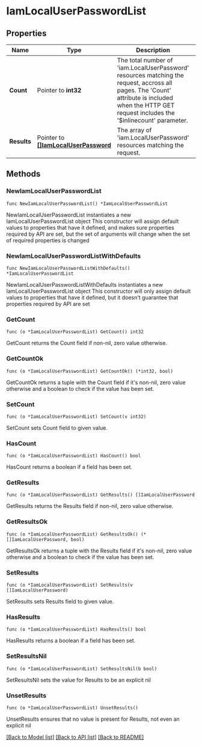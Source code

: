 # IamLocalUserPasswordList

## Properties

Name | Type | Description | Notes
------------ | ------------- | ------------- | -------------
**Count** | Pointer to **int32** | The total number of &#39;iam.LocalUserPassword&#39; resources matching the request, accross all pages. The &#39;Count&#39; attribute is included when the HTTP GET request includes the &#39;$inlinecount&#39; parameter. | [optional] 
**Results** | Pointer to [**[]IamLocalUserPassword**](IamLocalUserPassword.md) | The array of &#39;iam.LocalUserPassword&#39; resources matching the request. | [optional] 

## Methods

### NewIamLocalUserPasswordList

`func NewIamLocalUserPasswordList() *IamLocalUserPasswordList`

NewIamLocalUserPasswordList instantiates a new IamLocalUserPasswordList object
This constructor will assign default values to properties that have it defined,
and makes sure properties required by API are set, but the set of arguments
will change when the set of required properties is changed

### NewIamLocalUserPasswordListWithDefaults

`func NewIamLocalUserPasswordListWithDefaults() *IamLocalUserPasswordList`

NewIamLocalUserPasswordListWithDefaults instantiates a new IamLocalUserPasswordList object
This constructor will only assign default values to properties that have it defined,
but it doesn't guarantee that properties required by API are set

### GetCount

`func (o *IamLocalUserPasswordList) GetCount() int32`

GetCount returns the Count field if non-nil, zero value otherwise.

### GetCountOk

`func (o *IamLocalUserPasswordList) GetCountOk() (*int32, bool)`

GetCountOk returns a tuple with the Count field if it's non-nil, zero value otherwise
and a boolean to check if the value has been set.

### SetCount

`func (o *IamLocalUserPasswordList) SetCount(v int32)`

SetCount sets Count field to given value.

### HasCount

`func (o *IamLocalUserPasswordList) HasCount() bool`

HasCount returns a boolean if a field has been set.

### GetResults

`func (o *IamLocalUserPasswordList) GetResults() []IamLocalUserPassword`

GetResults returns the Results field if non-nil, zero value otherwise.

### GetResultsOk

`func (o *IamLocalUserPasswordList) GetResultsOk() (*[]IamLocalUserPassword, bool)`

GetResultsOk returns a tuple with the Results field if it's non-nil, zero value otherwise
and a boolean to check if the value has been set.

### SetResults

`func (o *IamLocalUserPasswordList) SetResults(v []IamLocalUserPassword)`

SetResults sets Results field to given value.

### HasResults

`func (o *IamLocalUserPasswordList) HasResults() bool`

HasResults returns a boolean if a field has been set.

### SetResultsNil

`func (o *IamLocalUserPasswordList) SetResultsNil(b bool)`

 SetResultsNil sets the value for Results to be an explicit nil

### UnsetResults
`func (o *IamLocalUserPasswordList) UnsetResults()`

UnsetResults ensures that no value is present for Results, not even an explicit nil

[[Back to Model list]](../README.md#documentation-for-models) [[Back to API list]](../README.md#documentation-for-api-endpoints) [[Back to README]](../README.md)


